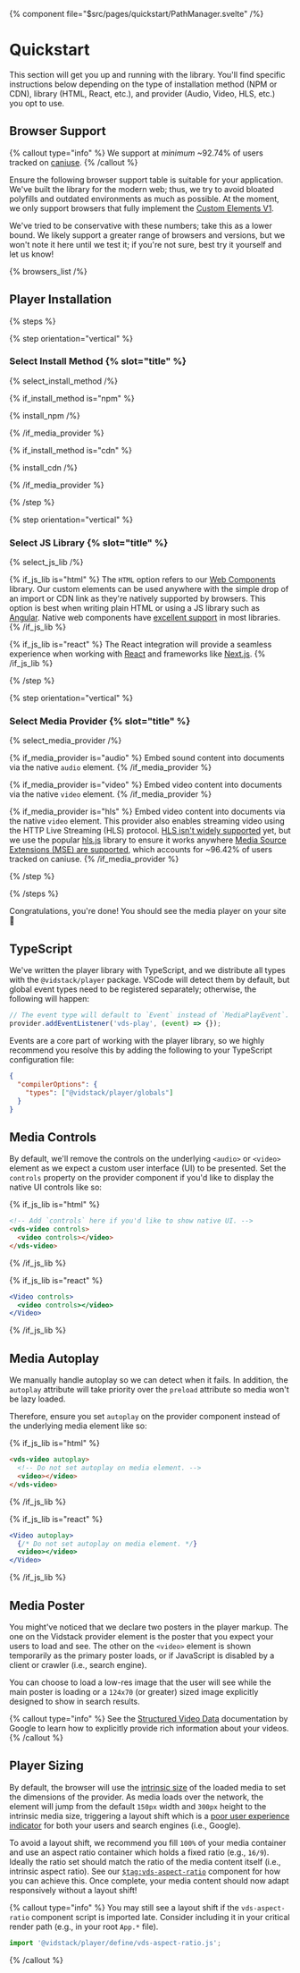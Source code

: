 {% component file="$src/pages/quickstart/PathManager.svelte" /%}

# Quickstart

This section will get you up and running with the library. You'll find specific instructions below
depending on the type of installation method (NPM or CDN), library (HTML, React, etc.), and provider
(Audio, Video, HLS, etc.) you opt to use.

## Browser Support

{% callout type="info" %}
We support at _minimum_ ~92.74% of users tracked on [caniuse](https://caniuse.com).
{% /callout %}

Ensure the following browser support table is suitable for your application. We've built the
library for the modern web; thus, we try to avoid bloated polyfills and outdated environments as
much as possible. At the moment, we only support browsers that fully implement
the [Custom Elements V1](https://caniuse.com/custom-elementsv1).

We've tried to be conservative with these numbers; take this as a lower bound. We likely support a
greater range of browsers and versions, but we won't note it here until we test it; if you're not
sure, best try it yourself and let us know!

{% browsers_list /%}

## Player Installation

{% steps %}

{% step orientation="vertical" %}

### Select Install Method {% slot="title" %}

{% select_install_method /%}

{% if_install_method is="npm" %}

{% install_npm /%}

{% /if_media_provider %}

{% if_install_method is="cdn" %}

{% install_cdn /%}

{% /if_media_provider %}

{% /step %}

{% step orientation="vertical" %}

### Select JS Library {% slot="title" %}

{% select_js_lib /%}

{% if_js_lib is="html" %}
The `HTML` option refers to our [Web Components](https://developer.mozilla.org/en-US/docs/Web/Web_Components)
library. Our custom elements can be used anywhere with the simple drop of an import or CDN link as
they're natively supported by browsers. This option is best when writing plain HTML or using a
JS library such as [Angular](https://angularjs.org). Native web components have
[excellent support](https://custom-elements-everywhere.com) in most libraries.
{% /if_js_lib %}

{% if_js_lib is="react" %}
The React integration will provide a seamless experience when working with [React](https://reactjs.org)
and frameworks like [Next.js](https://nextjs.org).
{% /if_js_lib %}

{% /step %}

{% step orientation="vertical" %}

### Select Media Provider {% slot="title" %}

{% select_media_provider /%}

{% if_media_provider is="audio" %}
Embed sound content into documents via the native `audio` element.
{% /if_media_provider %}

{% if_media_provider is="video" %}
Embed video content into documents via the native `video` element.
{% /if_media_provider %}

{% if_media_provider is="hls" %}
Embed video content into documents via the native `video` element. This
provider also enables streaming video using the HTTP Live Streaming (HLS) protocol.
[HLS isn't widely supported](https://caniuse.com/?search=hls) yet, but we use the popular
[hls.js](https://github.com/video-dev/hls.js) library to ensure it works anywhere
[Media Source Extensions (MSE) are supported](https://caniuse.com/mediasource), which accounts
for ~96.42% of users tracked on caniuse.
{% /if_media_provider %}

{% /step %}

<slot />

{% /steps %}

Congratulations, you're done! You should see the media player on your site 🎉

## TypeScript

We've written the player library with TypeScript, and we distribute all types with the
`@vidstack/player` package. VSCode will detect them by default, but global event types need to
be registered separately; otherwise, the following will happen:

```js
// The event type will default to `Event` instead of `MediaPlayEvent`.
provider.addEventListener('vds-play', (event) => {});
```

Events are a core part of working with the player library, so we highly recommend you resolve
this by adding the following to your TypeScript configuration file:

```json {% title="tsconfig.json" copyHighlight=true highlight="3" %}
{
  "compilerOptions": {
    "types": ["@vidstack/player/globals"]
  }
}
```

## Media Controls

By default, we'll remove the controls on the underlying `<audio>` or `<video>` element as we
expect a custom user interface (UI) to be presented. Set the `controls` property on the provider
component if you'd like to display the native UI controls like so:

{% if_js_lib is="html" %}

```html
<!-- Add `controls` here if you'd like to show native UI. -->
<vds-video controls>
  <video controls></video>
</vds-video>
```

{% /if_js_lib %}

{% if_js_lib is="react" %}

```jsx
<Video controls>
  <video controls></video>
</Video>
```

{% /if_js_lib %}

## Media Autoplay

We manually handle autoplay so we can detect when it fails. In addition, the `autoplay` attribute
will take priority over the `preload` attribute so media won't be lazy loaded.

Therefore, ensure you set `autoplay` on the provider component instead of the underlying media
element like so:

{% if_js_lib is="html" %}

```html
<vds-video autoplay>
  <!-- Do not set autoplay on media element. -->
  <video></video>
</vds-video>
```

{% /if_js_lib %}

{% if_js_lib is="react" %}

```jsx
<Video autoplay>
  {/* Do not set autoplay on media element. */}
  <video></video>
</Video>
```

{% /if_js_lib %}

## Media Poster

You might've noticed that we declare two posters in the player markup. The one on the Vidstack
provider element is the poster that you expect your users to load and see. The other on the
`<video>` element is shown temporarily as the primary poster loads, or if JavaScript is disabled
by a client or crawler (i.e., search engine).

You can choose to load a low-res image that the user will see while the main poster is loading or
a `124x70` (or greater) sized image explicitly designed to show in search results.

{% callout type="info" %}
See the [Structured Video Data](https://developers.google.com/search/docs/advanced/structured-data/video)
documentation by Google to learn how to explicitly provide rich information about your videos.
{% /callout %}

## Player Sizing

By default, the browser will use the [intrinsic size](https://developer.mozilla.org/en-US/docs/Glossary/Intrinsic_Size)
of the loaded media to set the dimensions of the provider. As media loads over the network,
the element will jump from the default `150px` width and `300px` height to the intrinsic media size,
triggering a layout shift which is a [poor user experience indicator](https://web.dev/cls) for
both your users and search engines (i.e., Google).

To avoid a layout shift, we recommend you fill `100%` of your media container and use an aspect
ratio container which holds a fixed ratio (e.g., `16/9`). Ideally the ratio set should match the
ratio of the media content itself (i.e., intrinsic aspect ratio). See our
[`$tag:vds-aspect-ratio`](/docs/player/components/ui/aspect-ratio/index.html) component for how you can
achieve this. Once complete, your media content should now adapt responsively without a layout
shift!

{% callout type="info" %}
You may still see a layout shift if the `vds-aspect-ratio` component script is imported late.
Consider including it in your critical render path (e.g., in your root `App.*` file).

```js title=App.*|copy
import '@vidstack/player/define/vds-aspect-ratio.js';
```

{% /callout %}
